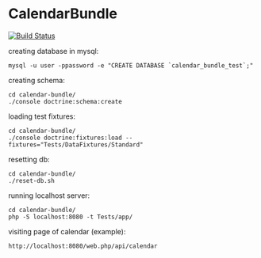 # CalendarBundle

[![Build Status](https://travis-ci.org/UirapuruDende/CalendarBundle.svg?branch=master)](https://travis-ci.org/UirapuruDende/CalendarBundle)

creating database in mysql:

    mysql -u user -ppassword -e "CREATE DATABASE `calendar_bundle_test`;"
    
creating schema:

    cd calendar-bundle/
    ./console doctrine:schema:create
    
loading test fixtures:

    cd calendar-bundle/
    ./console doctrine:fixtures:load --fixtures="Tests/DataFixtures/Standard"
    
resetting db:

    cd calendar-bundle/
    ./reset-db.sh
    
running localhost server:

    cd calendar-bundle/
    php -S localhost:8080 -t Tests/app/

visiting page of calendar (example):
    
    http://localhost:8080/web.php/api/calendar